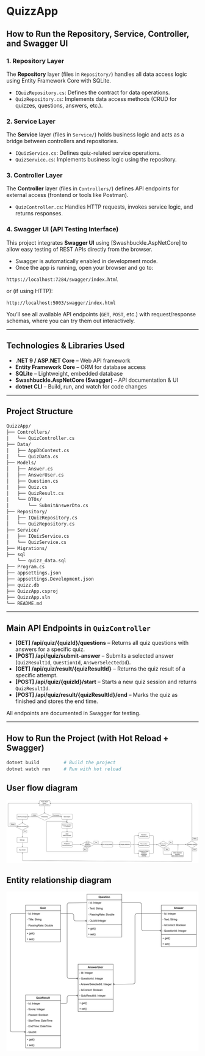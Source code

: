 # QuizzApp

## How to Run the Repository, Service, Controller, and Swagger UI

### 1. Repository Layer

The **Repository** layer (files in `Repository/`) handles all data access logic using Entity Framework Core with SQLite.

- `IQuizRepository.cs`: Defines the contract for data operations.
- `QuizRepository.cs`: Implements data access methods (CRUD for quizzes, questions, answers, etc.).

### 2. Service Layer

The **Service** layer (files in `Service/`) holds business logic and acts as a bridge between controllers and repositories.

- `IQuizService.cs`: Defines quiz-related service operations.
- `QuizService.cs`: Implements business logic using the repository.

### 3. Controller Layer

The **Controller** layer (files in `Controllers/`) defines API endpoints for external access (frontend or tools like Postman).

- `QuizController.cs`: Handles HTTP requests, invokes service logic, and returns responses.

### 4. Swagger UI (API Testing Interface)

This project integrates **Swagger UI** using \[Swashbuckle.AspNetCore] to allow easy testing of REST APIs directly from the browser.

- Swagger is automatically enabled in development mode.
- Once the app is running, open your browser and go to:

```
https://localhost:7284/swagger/index.html
```

or (if using HTTP):

```
http://localhost:5003/swagger/index.html
```

You’ll see all available API endpoints (`GET`, `POST`, etc.) with request/response schemas, where you can try them out interactively.

---

## Technologies & Libraries Used

- **.NET 9 / ASP.NET Core** – Web API framework
- **Entity Framework Core** – ORM for database access
- **SQLite** – Lightweight, embedded database
- **Swashbuckle.AspNetCore (Swagger)** – API documentation & UI
- **dotnet CLI** – Build, run, and watch for code changes

---

## Project Structure

```
QuizzApp/
├── Controllers/
│   └── QuizController.cs
├── Data/
│   ├── AppDbContext.cs
│   └── QuizData.cs
├── Models/
│   ├── Answer.cs
│   ├── AnswerUser.cs
│   ├── Question.cs
│   ├── Quiz.cs
│   ├── QuizResult.cs
│   └── DTOs/
│       └── SubmitAnswerDto.cs
├── Repository/
│   ├── IQuizRepository.cs
│   └── QuizRepository.cs
├── Service/
│   ├── IQuizService.cs
│   └── QuizService.cs
├── Migrations/
├── sql
    └── quizz_data.sql
├── Program.cs
├── appsettings.json
├── appsettings.Development.json
├── quizz.db
├── QuizzApp.csproj
├── QuizzApp.sln
└── README.md
```

---

## Main API Endpoints in `QuizController`

- **\[GET] /api/quiz/{quizId}/questions** – Returns all quiz questions with answers for a specific quiz.
- **\[POST] /api/quiz/submit-answer** – Submits a selected answer (`QuizResultId`, `QuestionId`, `AnswerSelectedId`).
- **\[GET] /api/quiz/result/{quizResultId}** – Returns the quiz result of a specific attempt.
- **\[POST] /api/quiz/{quizId}/start** – Starts a new quiz session and returns `QuizResultId`.
- **\[POST] /api/quiz/result/{quizResultId}/end** – Marks the quiz as finished and stores the end time.

All endpoints are documented in Swagger for testing.

---

## How to Run the Project (with Hot Reload + Swagger)

```sh
dotnet build         # Build the project
dotnet watch run     # Run with hot reload
```

## User flow diagram

![User-flow](./asset/user-flow-diagram.jpg)

## Entity relationship diagram

![ERD](./asset/entity-relationship-diagram.jpg)
